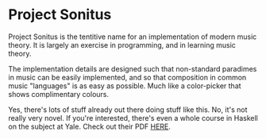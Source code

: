 # Project Sonitus

Project Sonitus is the tentitive name for an implementation of modern music theory. It is largely an exercise in programming, and in learning music theory.

The implementation details are designed such that non-standard paradimes in music can be easily implemented, and so that composition in common music "languages" is as easy as possible. Much like a color-picker that shows complimentary colours.

Yes, there's lots of stuff already out there doing stuff like this. No, it's not really very novel. If you're interested, there's even a whole course in Haskell on the subject at Yale. Check out their PDF [HERE](http://www.cs.yale.edu/homes/hudak/Papers/HSoM.pdf).
